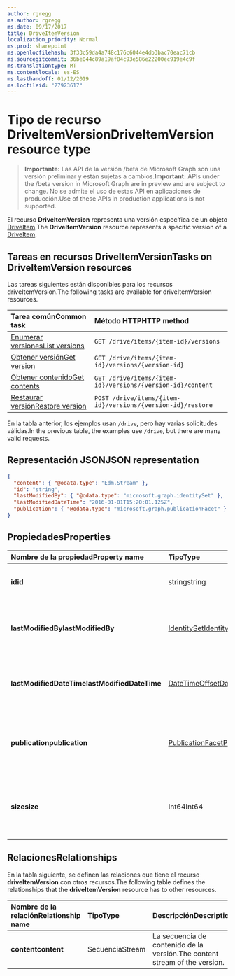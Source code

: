 ```yaml
---
author: rgregg
ms.author: rgregg
ms.date: 09/17/2017
title: DriveItemVersion
localization_priority: Normal
ms.prod: sharepoint
ms.openlocfilehash: 3f33c59da4a748c176c6044e4db3bac70eac71cb
ms.sourcegitcommit: 36be044c89a19af84c93e586e22200ec919e4c9f
ms.translationtype: MT
ms.contentlocale: es-ES
ms.lasthandoff: 01/12/2019
ms.locfileid: "27923617"
---
```

# <a name="driveitemversion-resource-type"></a><span data-ttu-id="01f45-102">Tipo de recurso DriveItemVersion</span><span class="sxs-lookup"><span data-stu-id="01f45-102">DriveItemVersion resource type</span></span>

> <span data-ttu-id="01f45-103">**Importante:** Las API de la versión /beta de Microsoft Graph son una versión preliminar y están sujetas a cambios.</span><span class="sxs-lookup"><span data-stu-id="01f45-103">**Important:** APIs under the /beta version in Microsoft Graph are in preview and are subject to change.</span></span> <span data-ttu-id="01f45-104">No se admite el uso de estas API en aplicaciones de producción.</span><span class="sxs-lookup"><span data-stu-id="01f45-104">Use of these APIs in production applications is not supported.</span></span>

<span data-ttu-id="01f45-105">El recurso **DriveItemVersion** representa una versión específica de un objeto [DriveItem](driveitem.md).</span><span class="sxs-lookup"><span data-stu-id="01f45-105">The **DriveItemVersion** resource represents a specific version of a [DriveItem](driveitem.md).</span></span>


## <a name="tasks-on-driveitemversion-resources"></a><span data-ttu-id="01f45-106">Tareas en recursos DriveItemVersion</span><span class="sxs-lookup"><span data-stu-id="01f45-106">Tasks on DriveItemVersion resources</span></span>

<span data-ttu-id="01f45-107">Las tareas siguientes están disponibles para los recursos driveItemVersion.</span><span class="sxs-lookup"><span data-stu-id="01f45-107">The following tasks are available for driveItemVersion resources.</span></span>

|            <span data-ttu-id="01f45-108">Tarea común</span><span class="sxs-lookup"><span data-stu-id="01f45-108">Common task</span></span>             |         <span data-ttu-id="01f45-109">Método HTTP</span><span class="sxs-lookup"><span data-stu-id="01f45-109">HTTP method</span></span>         |
| :--------------------------------- | :-------------------------- |
| <span data-ttu-id="01f45-110">[Enumerar versiones][version-list]</span><span class="sxs-lookup"><span data-stu-id="01f45-110">[List versions][version-list]</span></span>      | `GET /drive/items/{item-id}/versions`  |
| <span data-ttu-id="01f45-111">[Obtener versión][version-get]</span><span class="sxs-lookup"><span data-stu-id="01f45-111">[Get version][version-get]</span></span>         | `GET /drive/items/{item-id}/versions/{version-id}`     |
| <span data-ttu-id="01f45-112">[Obtener contenido][content-get]</span><span class="sxs-lookup"><span data-stu-id="01f45-112">[Get contents][content-get]</span></span>        | `GET /drive/items/{item-id}/versions/{version-id}/content` |
| <span data-ttu-id="01f45-113">[Restaurar versión][version-restore]</span><span class="sxs-lookup"><span data-stu-id="01f45-113">[Restore version][version-restore]</span></span> | `POST /drive/items/{item-id}/versions/{version-id}/restore` |

[version-list]: ../api/driveitem-list-versions.md
[version-get]: ../api/driveitemversion-get.md
[content-get]: ../api/driveitemversion-get-contents.md
[version-restore]: ../api/driveitemversion-restore.md

<span data-ttu-id="01f45-114">En la tabla anterior, los ejemplos usan `/drive`, pero hay varias solicitudes válidas.</span><span class="sxs-lookup"><span data-stu-id="01f45-114">In the previous table, the examples use `/drive`, but there are many valid requests.</span></span>

## <a name="json-representation"></a><span data-ttu-id="01f45-115">Representación JSON</span><span class="sxs-lookup"><span data-stu-id="01f45-115">JSON representation</span></span>

<!-- { "blockType": "resource", "@odata.type": "microsoft.graph.driveItemVersion", "@type.aka": "oneDrive.driveItemVersion" } -->

```json
{
  "content": { "@odata.type": "Edm.Stream" },
  "id": "string",
  "lastModifiedBy": { "@odata.type": "microsoft.graph.identitySet" },
  "lastModifiedDateTime": "2016-01-01T15:20:01.125Z",
  "publication": { "@odata.type": "microsoft.graph.publicationFacet" }
}
```

## <a name="properties"></a><span data-ttu-id="01f45-116">Propiedades</span><span class="sxs-lookup"><span data-stu-id="01f45-116">Properties</span></span>

|      <span data-ttu-id="01f45-117">Nombre de la propiedad</span><span class="sxs-lookup"><span data-stu-id="01f45-117">Property name</span></span>       |                         <span data-ttu-id="01f45-118">Tipo</span><span class="sxs-lookup"><span data-stu-id="01f45-118">Type</span></span>                         |                               <span data-ttu-id="01f45-119">Descripción</span><span class="sxs-lookup"><span data-stu-id="01f45-119">Description</span></span>                               |
| :----------------------- | :--------------------------------------------------- | :---------------------------------------------------------------------- |
| <span data-ttu-id="01f45-120">**id**</span><span class="sxs-lookup"><span data-stu-id="01f45-120">**id**</span></span>                   | <span data-ttu-id="01f45-121">string</span><span class="sxs-lookup"><span data-stu-id="01f45-121">string</span></span>                                               | <span data-ttu-id="01f45-122">El identificador de la versión.</span><span class="sxs-lookup"><span data-stu-id="01f45-122">The ID of the version.</span></span> <span data-ttu-id="01f45-123">Solo lectura.</span><span class="sxs-lookup"><span data-stu-id="01f45-123">Read-only.</span></span>                                       |
| <span data-ttu-id="01f45-124">**lastModifiedBy**</span><span class="sxs-lookup"><span data-stu-id="01f45-124">**lastModifiedBy**</span></span>       | [<span data-ttu-id="01f45-125">IdentitySet</span><span class="sxs-lookup"><span data-stu-id="01f45-125">IdentitySet</span></span>](../resources/identityset.md)           | <span data-ttu-id="01f45-126">Identidad del usuario que modificó por última vez la versión.</span><span class="sxs-lookup"><span data-stu-id="01f45-126">Identity of the user which last modified the version.</span></span> <span data-ttu-id="01f45-127">Solo lectura.</span><span class="sxs-lookup"><span data-stu-id="01f45-127">Read-only.</span></span>        |
| <span data-ttu-id="01f45-128">**lastModifiedDateTime**</span><span class="sxs-lookup"><span data-stu-id="01f45-128">**lastModifiedDateTime**</span></span> | [<span data-ttu-id="01f45-129">DateTimeOffset</span><span class="sxs-lookup"><span data-stu-id="01f45-129">DateTimeOffset</span></span>](../resources/timestamp.md)          | <span data-ttu-id="01f45-130">Fecha y hora de la última modificación de la versión.</span><span class="sxs-lookup"><span data-stu-id="01f45-130">Date and time the version was last modified.</span></span> <span data-ttu-id="01f45-131">Solo lectura.</span><span class="sxs-lookup"><span data-stu-id="01f45-131">Read-only.</span></span>                 |
| <span data-ttu-id="01f45-132">**publication**</span><span class="sxs-lookup"><span data-stu-id="01f45-132">**publication**</span></span>          | [<span data-ttu-id="01f45-133">PublicationFacet</span><span class="sxs-lookup"><span data-stu-id="01f45-133">PublicationFacet</span></span>](../resources/publicationfacet.md) | <span data-ttu-id="01f45-134">Indica el estado de publicación de esta versión concreta.</span><span class="sxs-lookup"><span data-stu-id="01f45-134">Indicates the publication status of this particular version.</span></span> <span data-ttu-id="01f45-135">Solo lectura.</span><span class="sxs-lookup"><span data-stu-id="01f45-135">Read-only.</span></span> |
| <span data-ttu-id="01f45-136">**size**</span><span class="sxs-lookup"><span data-stu-id="01f45-136">**size**</span></span>                 | <span data-ttu-id="01f45-137">Int64</span><span class="sxs-lookup"><span data-stu-id="01f45-137">Int64</span></span>                                                | <span data-ttu-id="01f45-138">Indica el tamaño de la secuencia de contenido para esta versión del elemento.</span><span class="sxs-lookup"><span data-stu-id="01f45-138">Indicates the size of the content stream for this version of the item.</span></span>  |

## <a name="relationships"></a><span data-ttu-id="01f45-139">Relaciones</span><span class="sxs-lookup"><span data-stu-id="01f45-139">Relationships</span></span>

<span data-ttu-id="01f45-140">En la tabla siguiente, se definen las relaciones que tiene el recurso **driveItemVersion** con otros recursos.</span><span class="sxs-lookup"><span data-stu-id="01f45-140">The following table defines the relationships that the **driveItemVersion** resource has to other resources.</span></span>

| <span data-ttu-id="01f45-141">Nombre de la relación</span><span class="sxs-lookup"><span data-stu-id="01f45-141">Relationship name</span></span> |  <span data-ttu-id="01f45-142">Tipo</span><span class="sxs-lookup"><span data-stu-id="01f45-142">Type</span></span>  |            <span data-ttu-id="01f45-143">Descripción</span><span class="sxs-lookup"><span data-stu-id="01f45-143">Description</span></span>             |
| :---------------- | :----- | :--------------------------------- |
| <span data-ttu-id="01f45-144">**content**</span><span class="sxs-lookup"><span data-stu-id="01f45-144">**content**</span></span>       | <span data-ttu-id="01f45-145">Secuencia</span><span class="sxs-lookup"><span data-stu-id="01f45-145">Stream</span></span> | <span data-ttu-id="01f45-146">La secuencia de contenido de la versión.</span><span class="sxs-lookup"><span data-stu-id="01f45-146">The content stream of the version.</span></span> |

<!-- {
  "type": "#page.annotation",
  "description": "The version facet provides information about the properties of a file version.",
  "keywords": "version,versions,version-history,history",
  "section": "documentation",
  "tocPath": "Facets/Version"
} -->
